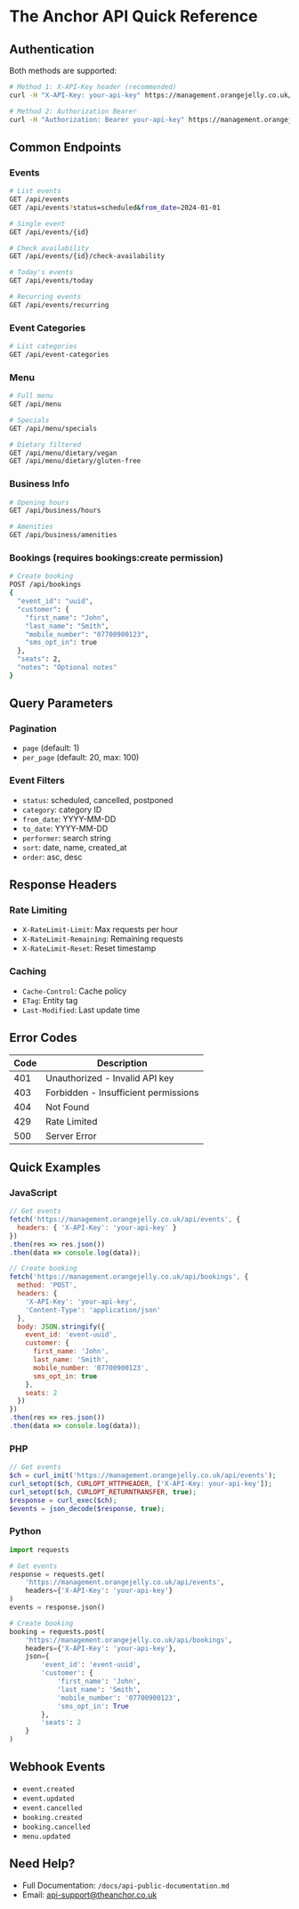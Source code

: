 # The Anchor API Quick Reference

## Authentication
Both methods are supported:
```bash
# Method 1: X-API-Key header (recommended)
curl -H "X-API-Key: your-api-key" https://management.orangejelly.co.uk/api/events

# Method 2: Authorization Bearer
curl -H "Authorization: Bearer your-api-key" https://management.orangejelly.co.uk/api/events
```

## Common Endpoints

### Events
```bash
# List events
GET /api/events
GET /api/events?status=scheduled&from_date=2024-01-01

# Single event
GET /api/events/{id}

# Check availability
GET /api/events/{id}/check-availability

# Today's events
GET /api/events/today

# Recurring events
GET /api/events/recurring
```

### Event Categories
```bash
# List categories
GET /api/event-categories
```

### Menu
```bash
# Full menu
GET /api/menu

# Specials
GET /api/menu/specials

# Dietary filtered
GET /api/menu/dietary/vegan
GET /api/menu/dietary/gluten-free
```

### Business Info
```bash
# Opening hours
GET /api/business/hours

# Amenities
GET /api/business/amenities
```

### Bookings (requires bookings:create permission)
```bash
# Create booking
POST /api/bookings
{
  "event_id": "uuid",
  "customer": {
    "first_name": "John",
    "last_name": "Smith",
    "mobile_number": "07700900123",
    "sms_opt_in": true
  },
  "seats": 2,
  "notes": "Optional notes"
}
```

## Query Parameters

### Pagination
- `page` (default: 1)
- `per_page` (default: 20, max: 100)

### Event Filters
- `status`: scheduled, cancelled, postponed
- `category`: category ID
- `from_date`: YYYY-MM-DD
- `to_date`: YYYY-MM-DD
- `performer`: search string
- `sort`: date, name, created_at
- `order`: asc, desc

## Response Headers

### Rate Limiting
- `X-RateLimit-Limit`: Max requests per hour
- `X-RateLimit-Remaining`: Remaining requests
- `X-RateLimit-Reset`: Reset timestamp

### Caching
- `Cache-Control`: Cache policy
- `ETag`: Entity tag
- `Last-Modified`: Last update time

## Error Codes

| Code | Description |
|------|-------------|
| 401 | Unauthorized - Invalid API key |
| 403 | Forbidden - Insufficient permissions |
| 404 | Not Found |
| 429 | Rate Limited |
| 500 | Server Error |

## Quick Examples

### JavaScript
```javascript
// Get events
fetch('https://management.orangejelly.co.uk/api/events', {
  headers: { 'X-API-Key': 'your-api-key' }
})
.then(res => res.json())
.then(data => console.log(data));

// Create booking
fetch('https://management.orangejelly.co.uk/api/bookings', {
  method: 'POST',
  headers: {
    'X-API-Key': 'your-api-key',
    'Content-Type': 'application/json'
  },
  body: JSON.stringify({
    event_id: 'event-uuid',
    customer: {
      first_name: 'John',
      last_name: 'Smith',
      mobile_number: '07700900123',
      sms_opt_in: true
    },
    seats: 2
  })
})
.then(res => res.json())
.then(data => console.log(data));
```

### PHP
```php
// Get events
$ch = curl_init('https://management.orangejelly.co.uk/api/events');
curl_setopt($ch, CURLOPT_HTTPHEADER, ['X-API-Key: your-api-key']);
curl_setopt($ch, CURLOPT_RETURNTRANSFER, true);
$response = curl_exec($ch);
$events = json_decode($response, true);
```

### Python
```python
import requests

# Get events
response = requests.get(
    'https://management.orangejelly.co.uk/api/events',
    headers={'X-API-Key': 'your-api-key'}
)
events = response.json()

# Create booking
booking = requests.post(
    'https://management.orangejelly.co.uk/api/bookings',
    headers={'X-API-Key': 'your-api-key'},
    json={
        'event_id': 'event-uuid',
        'customer': {
            'first_name': 'John',
            'last_name': 'Smith',
            'mobile_number': '07700900123',
            'sms_opt_in': True
        },
        'seats': 2
    }
)
```

## Webhook Events

- `event.created`
- `event.updated`
- `event.cancelled`
- `booking.created`
- `booking.cancelled`
- `menu.updated`

## Need Help?

- Full Documentation: `/docs/api-public-documentation.md`
- Email: api-support@theanchor.co.uk